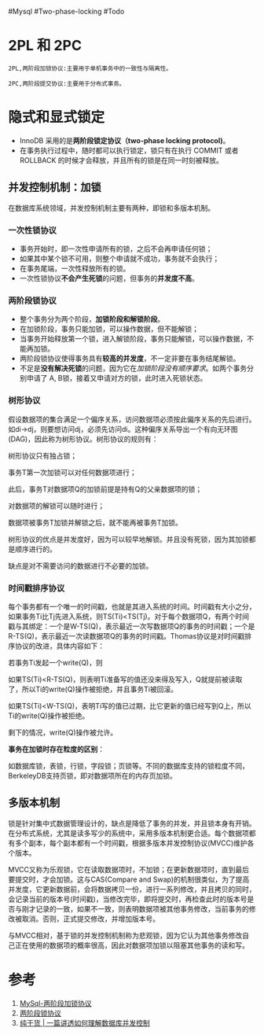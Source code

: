 
#Mysql #Two-phase-locking #Todo 

# 2PL 和 2PC
```
2PL,两阶段加锁协议:主要用于单机事务中的一致性与隔离性。
```

```
2PC,两阶段提交协议:主要用于分布式事务。
```


# 隐式和显式锁定
- InnoDB 采用的是**两阶段锁定协议（two-phase locking protocol)**。
- 在事务执行过程中，随时都可以执行锁定，锁只有在执行 COMMIT 或者 ROLLBACK 的时候才会释放，并且所有的锁是在同一时刻被释放。

## 并发控制机制：加锁
在数据库系统领域，并发控制机制主要有两种，即锁和多版本机制。
### 一次性锁协议
- 事务开始时，即一次性申请所有的锁，之后不会再申请任何锁；
- 如果其中某个锁不可用，则整个申请就不成功，事务就不会执行；
- 在事务尾端，一次性释放所有的锁。
- 一次性锁协议**不会产生死锁**的问题，但事务的**并发度不高**。

### 两阶段锁协议
- 整个事务分为两个阶段，**加锁阶段和解锁阶段**。
- 在加锁阶段，事务只能加锁，可以操作数据，但不能解锁；
- 当事务开始释放第一个锁，进入解锁阶段，事务只能解锁，可以操作数据，不能再加锁。
- 两阶段锁协议使得事务具有**较高的并发度**，不一定非要在事务结尾解锁。
- 不足是**没有解决死锁**的问题，因为它在*加锁阶段没有顺序要求*。如两个事务分别申请了 A, B锁，接着又申请对方的锁，此时进入死锁状态。

### 树形协议
假设数据项的集合满足一个偏序关系，访问数据项必须按此偏序关系的先后进行。如di->dj，则要想访问dj，必须先访问di。这种偏序关系导出一个有向无环图(DAG)，因此称为树形协议。树形协议的规则有：

树形协议只有独占锁；

事务T第一次加锁可以对任何数据项进行；

此后，事务T对数据项Q的加锁前提是持有Q的父亲数据项的锁；

对数据项的解锁可以随时进行；

数据项被事务T加锁并解锁之后，就不能再被事务T加锁。

树形协议的优点是并发度好，因为可以较早地解锁。并且没有死锁，因为其加锁都是顺序进行的。

缺点是对不需要访问的数据进行不必要的加锁。

### 时间戳排序协议
每个事务都有一个唯一的时间戳，也就是其进入系统的时间。时间戳有大小之分，如果事务Ti比Tj先进入系统，则TS(Ti)<TS(Tj)。对于每个数据项Q，有两个时间戳与其绑定：一个是W-TS(Q)，表示最近一次写数据项Q的事务的时间戳；一个是R-TS(Q)，表示最近一次读数据项Q的事务的时间戳。Thomas协议是对时间戳排序协议的改进，具体内容如下：

若事务Ti发起一个write(Q)，则

如果TS(Ti)<R-TS(Q)，则表明Ti准备写的值还没来得及写入，Q就提前被读取了，所以Ti的write(Q)操作被拒绝，并且事务Ti被回滚。

如果TS(Ti)<W-TS(Q)，表明Ti写的值已过期，比它更新的值已经写到Q上，所以Ti的write(Q)操作被拒绝。

剩下的情况，write(Q)操作被允许。

**事务在加锁时存在粒度的区别**：

如数据库锁，表锁，行锁，字段锁；页锁等。不同的数据库支持的锁粒度不同，BerkeleyDB支持页锁，即对数据项所在的内存页加锁。

## 多版本机制
锁是针对集中式数据管理设计的，缺点是降低了事务的并发，并且锁本身有开销。在分布式系统，尤其是读多写少的系统中，采用多版本机制更合适。每个数据项都有多个副本，每个副本都有一个时间戳，根据多版本并发控制协议(MVCC)维护各个版本。

MVCC又称为乐观锁，它在读取数据项时，不加锁；在更新数据项时，直到最后要提交时，才会加锁。这与CAS(Compare and Swap)的机制很类似，为了提高并发度，它更新数据前，会将数据拷贝一份，进行一系列修改，并且拷贝的同时，会记录当前的版本号(时间戳)，当修改完毕，即将提交时，再检查此时的版本号是否与刚才记录的一致，如果不一致，则表明数据项被其他事务修改，当前事务的修改被取消。否则，正式提交修改，并增加版本号。

与MVCC相对，基于锁的并发控制机制称为悲观锁，因为它认为其他事务修改自己正在使用的数据项的概率很高，因此对数据项加锁以阻塞其他事务的读和写。



# 参考
1. [MySql-两阶段加锁协议](https://developer.aliyun.com/article/626848#slide-4)
2. [两阶段锁协议](https://www.cnblogs.com/zszmhd/p/3365220.html)
3. [纯干货 | 一篇讲透如何理解数据库并发控制](https://developer.aliyun.com/article/757147?spm=a2c6h.12873639.article-detail.7.9ddd4dbakEkXkB)

  
